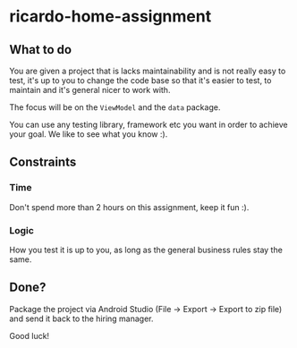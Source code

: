 # ricardo-home-assignment

## What to do
You are given a project that is lacks maintainability and is not really easy to test, it's up to you to change the code base so 
that it's easier to test, to maintain and it's general nicer to work with.

The focus will be on the `ViewModel` and the `data` package. 

You can use any testing library, framework etc you want in order to achieve your goal. We like to see what you know :). 

## Constraints
### Time
Don't spend more than 2 hours on this assignment, keep it fun :). 

### Logic
How you test it is up to you, as long as the general business rules stay the same. 

## Done?
Package the project via Android Studio (File -> Export -> Export to zip file) and send it back to the hiring manager. 


Good luck! 
